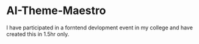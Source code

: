 # AI-Theme-Maestro
I have participated in a forntend devlopment event in my college and have created this in 1.5hr only.
